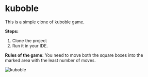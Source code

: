 # kuboble
This is a simple clone of kuboble game.

**Steps:**
1. Clone the project
2. Run it in your IDE.

**Rules of the game:**
You need to move both the square boxes into the marked area with the least number of moves.


![kuboble](https://user-images.githubusercontent.com/36081580/219970561-f9e407c2-1607-46c8-846c-a998b9fecd50.png)
